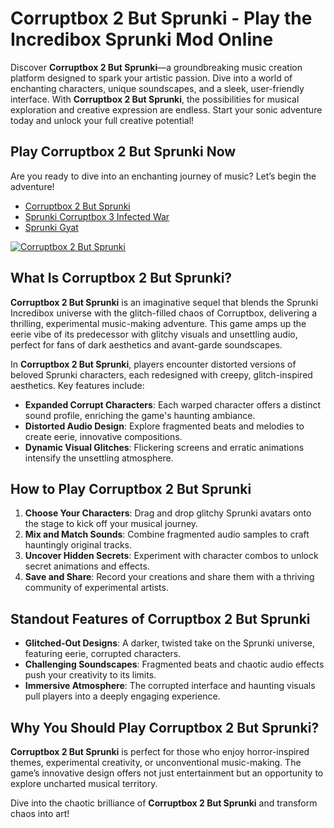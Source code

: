 # Corruptbox 2 But Sprunki - Play the Incredibox Sprunki Mod Online  

Discover **Corruptbox 2 But Sprunki**—a groundbreaking music creation platform designed to spark your artistic passion. Dive into a world of enchanting characters, unique soundscapes, and a sleek, user-friendly interface. With **Corruptbox 2 But Sprunki**, the possibilities for musical exploration and creative expression are endless. Start your sonic adventure today and unlock your full creative potential!

## Play Corruptbox 2 But Sprunki Now
Are you ready to dive into an enchanting journey of music? Let’s begin the adventure!

- [Corruptbox 2 But Sprunki](https://sprunkicorruptbox.com/corruptbox-2-but-sprunki)
- [Sprunki Corruptbox 3 Infected War](https://sprunkicorruptbox.com/sprunki-corruptbox-3-infected-war)
- [Sprunki Gyat](https://sprunkisinner.org/sprunki-gyat)


[![Corruptbox 2 But Sprunki](https://sprunkisinner.org/_nuxt/corruptbox-2-but-sprunki.Dd6y891n.jpg)](https://sprunkisinner.org/corruptbox-2-but-sprunki)


## What Is Corruptbox 2 But Sprunki?  

**Corruptbox 2 But Sprunki** is an imaginative sequel that blends the Sprunki Incredibox universe with the glitch-filled chaos of Corruptbox, delivering a thrilling, experimental music-making adventure. This game amps up the eerie vibe of its predecessor with glitchy visuals and unsettling audio, perfect for fans of dark aesthetics and avant-garde soundscapes.  

In **Corruptbox 2 But Sprunki**, players encounter distorted versions of beloved Sprunki characters, each redesigned with creepy, glitch-inspired aesthetics. Key features include:  

- **Expanded Corrupt Characters**: Each warped character offers a distinct sound profile, enriching the game's haunting ambiance.  
- **Distorted Audio Design**: Explore fragmented beats and melodies to create eerie, innovative compositions.  
- **Dynamic Visual Glitches**: Flickering screens and erratic animations intensify the unsettling atmosphere.  


## How to Play Corruptbox 2 But Sprunki  

1. **Choose Your Characters**: Drag and drop glitchy Sprunki avatars onto the stage to kick off your musical journey.  
2. **Mix and Match Sounds**: Combine fragmented audio samples to craft hauntingly original tracks.  
3. **Uncover Hidden Secrets**: Experiment with character combos to unlock secret animations and effects.  
4. **Save and Share**: Record your creations and share them with a thriving community of experimental artists.  


## Standout Features of Corruptbox 2 But Sprunki

- **Glitched-Out Designs**: A darker, twisted take on the Sprunki universe, featuring eerie, corrupted characters.  
- **Challenging Soundscapes**: Fragmented beats and chaotic audio effects push your creativity to its limits.  
- **Immersive Atmosphere**: The corrupted interface and haunting visuals pull players into a deeply engaging experience.  


## Why You Should Play Corruptbox 2 But Sprunki?

**Corruptbox 2 But Sprunki** is perfect for those who enjoy horror-inspired themes, experimental creativity, or unconventional music-making. The game’s innovative design offers not just entertainment but an opportunity to explore uncharted musical territory.  

Dive into the chaotic brilliance of **Corruptbox 2 But Sprunki** and transform chaos into art!  
